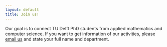 ```yaml
---
layout: default
title: Join us!
---
```


Our goal is to connect TU Delft PhD students from applied mathematics and computer science. If you want to get information of our activities, please [email us](mailto:SIAMSC-EWI@tudelft.nl) and state your full name and department.


<!-- AddToAny BEGIN -->
<div class="a2a_kit a2a_kit_size_32 a2a_default_style">
<a class="a2a_button_facebook"></a>
<a class="a2a_button_twitter"></a>
</div>
<script type="text/javascript" src="//static.addtoany.com/menu/page.js"></script>
<!-- AddToAny END -->
